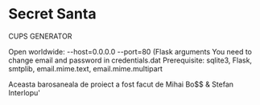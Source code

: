 # Secret Santa

CUPS GENERATOR

Open worldwide: --host=0.0.0.0 --port=80 (Flask arguments
You need to change email and password in credentials.dat
Prerequisite: sqlite3, Flask, smtplib, email.mime.text, email.mime.multipart

Aceasta barosaneala de proiect a fost facut de Mihai Bo$$ & Stefan Interlopu'
